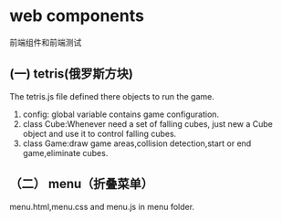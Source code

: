 # web  components
前端组件和前端测试
## (一)  tetris(俄罗斯方块)
The tetris.js  file  defined  there  objects to run the game.
1. config: global variable contains game configuration.
2. class Cube:Whenever  need a set of falling cubes, just new a Cube object and use it to control  falling cubes.
3. class Game:draw game areas,collision detection,start or end game,eliminate cubes.
>

## （二） menu（折叠菜单）
 menu.html,menu.css and menu.js in menu folder.

